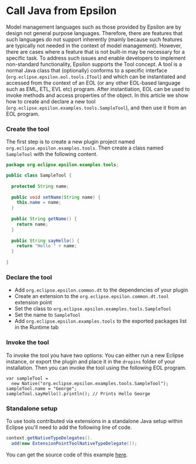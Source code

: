 # Call Java from Epsilon

Model management languages such as those provided by Epsilon are by
design not general purpose languages. Therefore, there are features that
such languages do not support inherently (mainly because such features
are typically not needed in the context of model management). However,
there are cases where a feature that is not built-in may be necessary
for a specific task. To address such issues and enable developers to
implement non-standard functionality, Epsilon supports the Tool concept.
A tool is a normal Java class that (optionally) conforms to a specific
interface (`org.eclipse.epsilon.eol.tools.ITool`) and which can be
instantiated and accessed from the context of an EOL (or any other
EOL-based language such as EML, ETL, EVL etc) program. After
instantiation, EOL can be used to invoke methods and access properties
of the object. In this article we show how to create and declare a new
tool (`org.eclipse.epsilon.examples.tools.SampleTool`), and then use it
from an EOL program.

### Create the tool

The first step is to create a new plugin project named
`org.eclipse.epsilon.examples.tools`. Then create a class named
`SampleTool` with the following content.

```java
package org.eclipse.epsilon.examples.tools;

public class SampleTool {
  
  protected String name;
  
  public void setName(String name) {
    this.name = name;
  }
  
  public String getName() {
    return name;
  }
  
  public String sayHello() {
    return "Hello " + name;
  }
  
}
```

### Declare the tool

-   Add `org.eclipse.epsilon.common.dt` to the dependencies of your
    plugin
-   Create an extension to the `org.eclipse.epsilon.common.dt.tool`
    extension point
-   Set the class to `org.eclipse.epsilon.examples.tools.SampleTool`
-   Set the name to `SampleTool`
-   Add `org.eclipse.epsilon.examples.tools` to the exported packages
    list in the Runtime tab

### Invoke the tool

To invoke the tool you have two options: You can either run a new
Eclipse instance, or export the plugin and place it in the `dropins`
folder of your installation. Then you can invoke the tool using the
following EOL program.

```eol
var sampleTool = 
  new Native("org.eclipse.epsilon.examples.tools.SampleTool");
sampleTool.name = "George";
sampleTool.sayHello().println(); // Prints Hello George
```

### Standalone setup

To use tools contributed via extensions in a standalone Java setup
within Eclipse you'll need to add the following line of code.

```java
context.getNativeTypeDelegates().
  add(new ExtensionPointToolNativeTypeDelegate());
```

You can get the source code of this example
[here](../../../examples/index.php?example=org.eclipse.epsilon.examples.tools).
